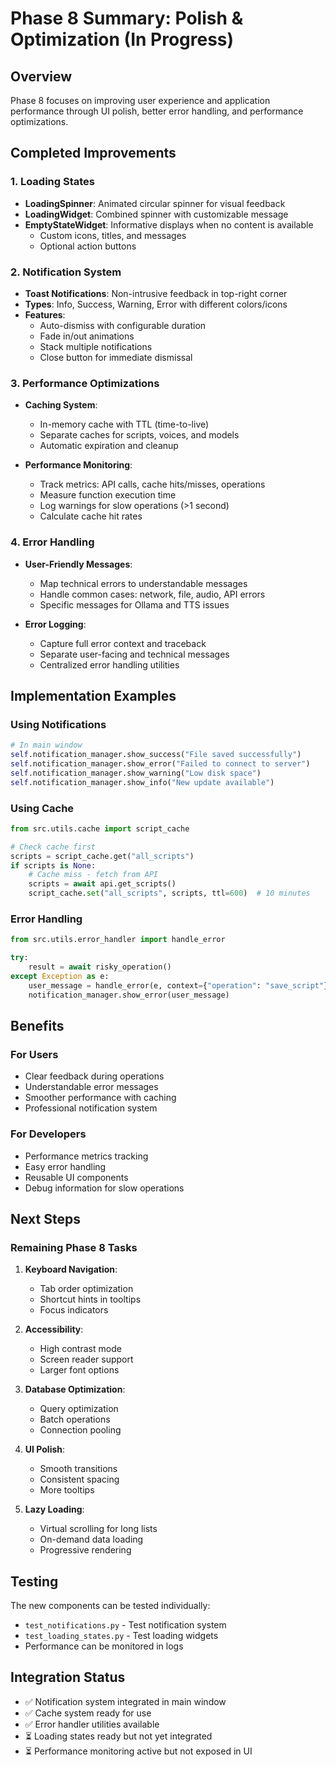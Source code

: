 # Phase 8 Summary: Polish & Optimization (In Progress)

## Overview
Phase 8 focuses on improving user experience and application performance through UI polish, better error handling, and performance optimizations.

## Completed Improvements

### 1. Loading States
- **LoadingSpinner**: Animated circular spinner for visual feedback
- **LoadingWidget**: Combined spinner with customizable message
- **EmptyStateWidget**: Informative displays when no content is available
  - Custom icons, titles, and messages
  - Optional action buttons

### 2. Notification System
- **Toast Notifications**: Non-intrusive feedback in top-right corner
- **Types**: Info, Success, Warning, Error with different colors/icons
- **Features**:
  - Auto-dismiss with configurable duration
  - Fade in/out animations
  - Stack multiple notifications
  - Close button for immediate dismissal

### 3. Performance Optimizations
- **Caching System**:
  - In-memory cache with TTL (time-to-live)
  - Separate caches for scripts, voices, and models
  - Automatic expiration and cleanup
  
- **Performance Monitoring**:
  - Track metrics: API calls, cache hits/misses, operations
  - Measure function execution time
  - Log warnings for slow operations (>1 second)
  - Calculate cache hit rates

### 4. Error Handling
- **User-Friendly Messages**:
  - Map technical errors to understandable messages
  - Handle common cases: network, file, audio, API errors
  - Specific messages for Ollama and TTS issues
  
- **Error Logging**:
  - Capture full error context and traceback
  - Separate user-facing and technical messages
  - Centralized error handling utilities

## Implementation Examples

### Using Notifications
```python
# In main window
self.notification_manager.show_success("File saved successfully")
self.notification_manager.show_error("Failed to connect to server")
self.notification_manager.show_warning("Low disk space")
self.notification_manager.show_info("New update available")
```

### Using Cache
```python
from src.utils.cache import script_cache

# Check cache first
scripts = script_cache.get("all_scripts")
if scripts is None:
    # Cache miss - fetch from API
    scripts = await api.get_scripts()
    script_cache.set("all_scripts", scripts, ttl=600)  # 10 minutes
```

### Error Handling
```python
from src.utils.error_handler import handle_error

try:
    result = await risky_operation()
except Exception as e:
    user_message = handle_error(e, context={"operation": "save_script"})
    notification_manager.show_error(user_message)
```

## Benefits

### For Users
- Clear feedback during operations
- Understandable error messages
- Smoother performance with caching
- Professional notification system

### For Developers
- Performance metrics tracking
- Easy error handling
- Reusable UI components
- Debug information for slow operations

## Next Steps

### Remaining Phase 8 Tasks
1. **Keyboard Navigation**:
   - Tab order optimization
   - Shortcut hints in tooltips
   - Focus indicators

2. **Accessibility**:
   - High contrast mode
   - Screen reader support
   - Larger font options

3. **Database Optimization**:
   - Query optimization
   - Batch operations
   - Connection pooling

4. **UI Polish**:
   - Smooth transitions
   - Consistent spacing
   - More tooltips

5. **Lazy Loading**:
   - Virtual scrolling for long lists
   - On-demand data loading
   - Progressive rendering

## Testing
The new components can be tested individually:
- `test_notifications.py` - Test notification system
- `test_loading_states.py` - Test loading widgets
- Performance can be monitored in logs

## Integration Status
- ✅ Notification system integrated in main window
- ✅ Cache system ready for use
- ✅ Error handler utilities available
- ⏳ Loading states ready but not yet integrated
- ⏳ Performance monitoring active but not exposed in UI